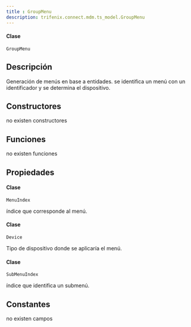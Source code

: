 ```yaml
---
title : GroupMenu
description: trifenix.connect.mdm.ts_model.GroupMenu
---
```




<CodeBlock slots = 'heading, code' repeat = '1' languages = 'C#' />

#### Clase
```
GroupMenu
```

## Descripción
Generación de menús en base a entidades.
se identifica un menú con un identificador y se determina el dispositivo.
## Constructores

no existen constructores


## Funciones

no existen funciones

## Propiedades

<CodeBlock slots = 'heading, code' repeat = '1' languages = 'C#' />

#### Clase
```
MenuIndex
```

índice que corresponde al menú.
<CodeBlock slots = 'heading, code' repeat = '1' languages = 'C#' />

#### Clase
```
Device
```

Tipo de dispositivo donde se aplicaría el menú.
<CodeBlock slots = 'heading, code' repeat = '1' languages = 'C#' />

#### Clase
```
SubMenuIndex
```

índice que identifica un submenú.
## Constantes
no existen campos

